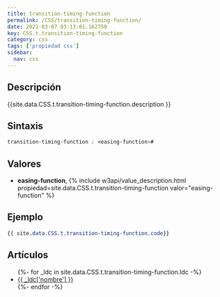 ```yaml
---
title: transition-timing-function
permalink: /CSS/transition-timing-function/
date: 2021-03-07 03:13:01.162750
key: CSS.t.transition-timing-function
category: css
tags: ['propiedad css']
sidebar: 
  nav: css
---
```


## Descripción
{{site.data.CSS.t.transition-timing-function.description }}

## Sintaxis
~~~css
transition-timing-function : <easing-function>#
~~~

## Valores
* **easing-function**,  {% include w3api/value_description.html propiedad=site.data.CSS.t.transition-timing-function valor="easing-function" %}

## Ejemplo
~~~css
{{ site.data.CSS.t.transition-timing-function.code}}
~~~

## Artículos
<ul>
{%- for _ldc in site.data.CSS.t.transition-timing-function.ldc -%}
   <li>
       <a href="{{_ldc['url'] }}">{{ _ldc['nombre'] }}</a>
   </li>
{%- endfor -%}
</ul>

